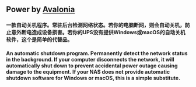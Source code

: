 ## Power by [Avalonia](https://github.com/avaloniaui/avalonia)
#### 一款自动关机程序。常驻后台检测网络状态。若你的电脑断网，则会自动关机，防止意外断电造成设备损害。若你的UPS没有提供Windows或macOS的自动关机软件，这个是简单的代替品。
#### An automatic shutdown program. Permanently detect the network status in the background. If your computer disconnects the network, it will automatically shut down to prevent accidental power outage causing damage to the equipment. If your NAS does not provide automatic shutdown software for Windows or macOS, this is a simple substitute.
